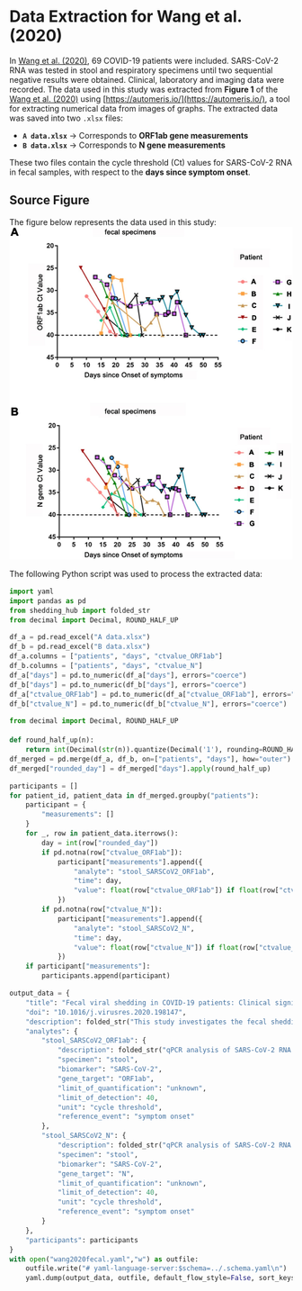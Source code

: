 # Data Extraction for Wang et al. (2020)
In [Wang et al. (2020)](https://doi.org/10.1016/j.virusres.2020.198147), 69 COVID-19 patients were included. SARS-CoV-2 RNA was tested in stool and respiratory specimens until two sequential negative results were obtained. Clinical, laboratory and imaging data were recorded. The data used in this study was extracted from **Figure 1** of the [Wang et al. (2020)](https://doi.org/10.1016/j.virusres.2020.198147) using [https://automeris.io/](https://automeris.io/), a tool for extracting numerical data from images of graphs. The extracted data was saved into two `.xlsx` files:

- **`A data.xlsx`** → Corresponds to **ORF1ab gene measurements**
- **`B data.xlsx`** → Corresponds to **N gene measurements**

These two files contain the cycle threshold (Ct) values for SARS-CoV-2 RNA in fecal samples, with respect to the **days since symptom onset**.
## Source Figure
The figure below represents the data used in this study:
![Source Figure](data.jpg)

The following Python script was used to process the extracted data:

```python
import yaml
import pandas as pd
from shedding_hub import folded_str
from decimal import Decimal, ROUND_HALF_UP
```


```python
df_a = pd.read_excel("A data.xlsx")
df_b = pd.read_excel("B data.xlsx")
df_a.columns = ["patients", "days", "ctvalue_ORF1ab"]
df_b.columns = ["patients", "days", "ctvalue_N"]
df_a["days"] = pd.to_numeric(df_a["days"], errors="coerce")
df_b["days"] = pd.to_numeric(df_b["days"], errors="coerce")
df_a["ctvalue_ORF1ab"] = pd.to_numeric(df_a["ctvalue_ORF1ab"], errors="coerce")
df_b["ctvalue_N"] = pd.to_numeric(df_b["ctvalue_N"], errors="coerce")
```


```python
from decimal import Decimal, ROUND_HALF_UP

def round_half_up(n):
    return int(Decimal(str(n)).quantize(Decimal('1'), rounding=ROUND_HALF_UP))
df_merged = pd.merge(df_a, df_b, on=["patients", "days"], how="outer")
df_merged["rounded_day"] = df_merged["days"].apply(round_half_up)
```

```python
participants = []
for patient_id, patient_data in df_merged.groupby("patients"):
    participant = {
        "measurements": []
    }
    for _, row in patient_data.iterrows():
        day = int(row["rounded_day"])  
        if pd.notna(row["ctvalue_ORF1ab"]):
            participant["measurements"].append({
                "analyte": "stool_SARSCoV2_ORF1ab",
                "time": day,
                "value": float(row["ctvalue_ORF1ab"]) if float(row["ctvalue_ORF1ab"]) < 40 else "negative"
            })
        if pd.notna(row["ctvalue_N"]):
            participant["measurements"].append({
                "analyte": "stool_SARSCoV2_N",
                "time": day,
                "value": float(row["ctvalue_N"]) if float(row["ctvalue_N"]) < 40 else "negative"
            })
    if participant["measurements"]:
        participants.append(participant)
```

```python
output_data = {
    "title": "Fecal viral shedding in COVID-19 patients: Clinical significance, viral load dynamics and survival analysis",
    "doi": "10.1016/j.virusres.2020.198147",
    "description": folded_str("This study investigates the fecal shedding of SARS-CoV-2 in COVID-19 patients, analyzing viral load dynamics, clinical significance, and survival analysis.\n"),
    "analytes": {
        "stool_SARSCoV2_ORF1ab": {
            "description": folded_str("qPCR analysis of SARS-CoV-2 RNA in stool samples targeting ORF1ab gene. Ct less than 35 is defined as positive, and Ct > 40 is considered as negative.\n"),
            "specimen": "stool",
            "biomarker": "SARS-CoV-2",
            "gene_target": "ORF1ab",
            "limit_of_quantification": "unknown", 
            "limit_of_detection": 40,
            "unit": "cycle threshold",
            "reference_event": "symptom onset"
        },
        "stool_SARSCoV2_N": {
            "description": folded_str("qPCR analysis of SARS-CoV-2 RNA in stool samples targeting N gene. Ct = 35 is the cut-off for a positive result, and Ct = 40 is a negative sample.\n"),
            "specimen": "stool",
            "biomarker": "SARS-CoV-2",
            "gene_target": "N",
            "limit_of_quantification": "unknown",  
            "limit_of_detection": 40,
            "unit": "cycle threshold",
            "reference_event": "symptom onset"
        }
    },  
    "participants": participants
}
with open("wang2020fecal.yaml","w") as outfile:
    outfile.write("# yaml-language-server:$schema=../.schema.yaml\n")
    yaml.dump(output_data, outfile, default_flow_style=False, sort_keys=False)
```
